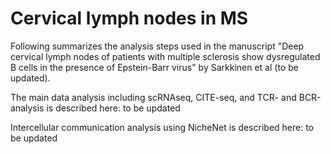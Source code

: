 # Cervical lymph nodes in MS
Following summarizes the analysis steps used in the manuscript "Deep cervical lymph nodes of patients with multiple sclerosis show dysregulated B cells in the presence of Epstein-Barr virus" by Sarkkinen et al (to be updated).

The main data analysis including scRNAseq, CITE-seq, and TCR- and BCR-analysis is described here: to be updated

Intercellular communication analysis using NicheNet is described here: to be updated



